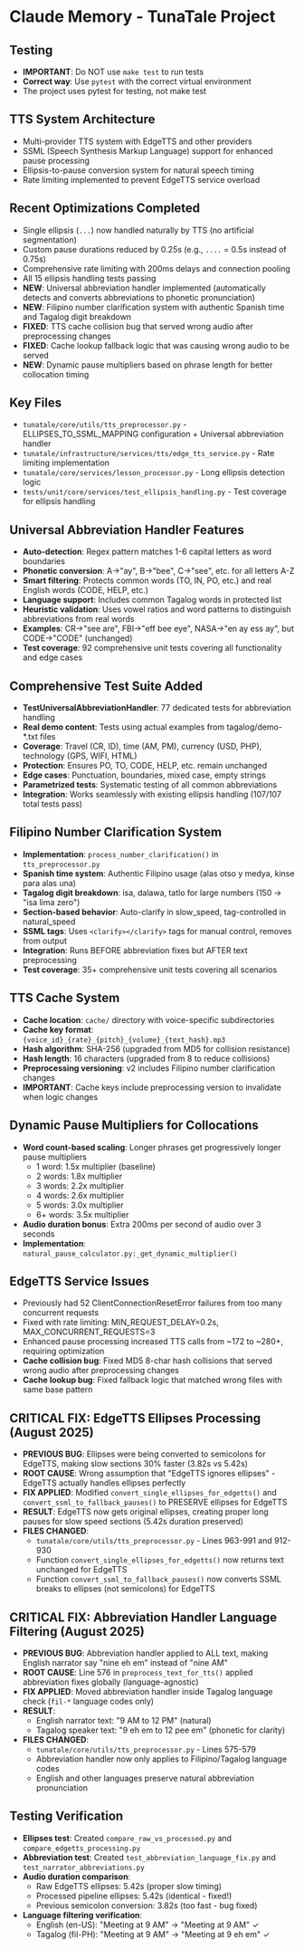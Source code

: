 # Claude Memory - TunaTale Project

## Testing
- **IMPORTANT**: Do NOT use `make test` to run tests
- **Correct way**: Use `pytest` with the correct virtual environment
- The project uses pytest for testing, not make test

## TTS System Architecture
- Multi-provider TTS system with EdgeTTS and other providers
- SSML (Speech Synthesis Markup Language) support for enhanced pause processing
- Ellipsis-to-pause conversion system for natural speech timing
- Rate limiting implemented to prevent EdgeTTS service overload

## Recent Optimizations Completed
- Single ellipsis (`...`) now handled naturally by TTS (no artificial segmentation)
- Custom pause durations reduced by 0.25s (e.g., `....` = 0.5s instead of 0.75s)
- Comprehensive rate limiting with 200ms delays and connection pooling
- All 15 ellipsis handling tests passing
- **NEW**: Universal abbreviation handler implemented (automatically detects and converts abbreviations to phonetic pronunciation)
- **NEW**: Filipino number clarification system with authentic Spanish time and Tagalog digit breakdown
- **FIXED**: TTS cache collision bug that served wrong audio after preprocessing changes
- **FIXED**: Cache lookup fallback logic that was causing wrong audio to be served
- **NEW**: Dynamic pause multipliers based on phrase length for better collocation timing

## Key Files
- `tunatale/core/utils/tts_preprocessor.py` - ELLIPSES_TO_SSML_MAPPING configuration + Universal abbreviation handler
- `tunatale/infrastructure/services/tts/edge_tts_service.py` - Rate limiting implementation
- `tunatale/core/services/lesson_processor.py` - Long ellipsis detection logic
- `tests/unit/core/services/test_ellipsis_handling.py` - Test coverage for ellipsis handling

## Universal Abbreviation Handler Features
- **Auto-detection**: Regex pattern matches 1-6 capital letters as word boundaries
- **Phonetic conversion**: A→"ay", B→"bee", C→"see", etc. for all letters A-Z
- **Smart filtering**: Protects common words (TO, IN, PO, etc.) and real English words (CODE, HELP, etc.)
- **Language support**: Includes common Tagalog words in protected list
- **Heuristic validation**: Uses vowel ratios and word patterns to distinguish abbreviations from real words
- **Examples**: CR→"see are", FBI→"eff bee eye", NASA→"en ay ess ay", but CODE→"CODE" (unchanged)
- **Test coverage**: 92 comprehensive unit tests covering all functionality and edge cases

## Comprehensive Test Suite Added
- **TestUniversalAbbreviationHandler**: 77 dedicated tests for abbreviation handling
- **Real demo content**: Tests using actual examples from tagalog/demo-*.txt files  
- **Coverage**: Travel (CR, ID), time (AM, PM), currency (USD, PHP), technology (GPS, WIFI, HTML)
- **Protection**: Ensures PO, TO, CODE, HELP, etc. remain unchanged
- **Edge cases**: Punctuation, boundaries, mixed case, empty strings
- **Parametrized tests**: Systematic testing of all common abbreviations
- **Integration**: Works seamlessly with existing ellipsis handling (107/107 total tests pass)

## Filipino Number Clarification System
- **Implementation**: `process_number_clarification()` in `tts_preprocessor.py`
- **Spanish time system**: Authentic Filipino usage (alas otso y medya, kinse para alas una)
- **Tagalog digit breakdown**: isa, dalawa, tatlo for large numbers (150 → "isa lima zero")
- **Section-based behavior**: Auto-clarify in slow_speed, tag-controlled in natural_speed
- **SSML tags**: Uses `<clarify></clarify>` tags for manual control, removes from output
- **Integration**: Runs BEFORE abbreviation fixes but AFTER text preprocessing
- **Test coverage**: 35+ comprehensive unit tests covering all scenarios

## TTS Cache System
- **Cache location**: `cache/` directory with voice-specific subdirectories
- **Cache key format**: `{voice_id}_{rate}_{pitch}_{volume}_{text_hash}.mp3`
- **Hash algorithm**: SHA-256 (upgraded from MD5 for collision resistance)
- **Hash length**: 16 characters (upgraded from 8 to reduce collisions)
- **Preprocessing versioning**: v2 includes Filipino number clarification changes
- **IMPORTANT**: Cache keys include preprocessing version to invalidate when logic changes

## Dynamic Pause Multipliers for Collocations
- **Word count-based scaling**: Longer phrases get progressively longer pause multipliers
  - 1 word: 1.5x multiplier (baseline)
  - 2 words: 1.8x multiplier  
  - 3 words: 2.2x multiplier
  - 4 words: 2.6x multiplier
  - 5 words: 3.0x multiplier
  - 6+ words: 3.5x multiplier
- **Audio duration bonus**: Extra 200ms per second of audio over 3 seconds
- **Implementation**: `natural_pause_calculator.py:_get_dynamic_multiplier()`

## EdgeTTS Service Issues
- Previously had 52 ClientConnectionResetError failures from too many concurrent requests
- Fixed with rate limiting: MIN_REQUEST_DELAY=0.2s, MAX_CONCURRENT_REQUESTS=3
- Enhanced pause processing increased TTS calls from ~172 to ~280+, requiring optimization
- **Cache collision bug**: Fixed MD5 8-char hash collisions that served wrong audio after preprocessing changes
- **Cache lookup bug**: Fixed fallback logic that matched wrong files with same base pattern

## CRITICAL FIX: EdgeTTS Ellipses Processing (August 2025)
- **PREVIOUS BUG**: Ellipses were being converted to semicolons for EdgeTTS, making slow sections 30% faster (3.82s vs 5.42s)
- **ROOT CAUSE**: Wrong assumption that "EdgeTTS ignores ellipses" - EdgeTTS actually handles ellipses perfectly
- **FIX APPLIED**: Modified `convert_single_ellipses_for_edgetts()` and `convert_ssml_to_fallback_pauses()` to PRESERVE ellipses for EdgeTTS
- **RESULT**: EdgeTTS now gets original ellipses, creating proper long pauses for slow speed sections (5.42s duration preserved)
- **FILES CHANGED**: 
  - `tunatale/core/utils/tts_preprocessor.py` - Lines 963-991 and 912-930
  - Function `convert_single_ellipses_for_edgetts()` now returns text unchanged for EdgeTTS
  - Function `convert_ssml_to_fallback_pauses()` now converts SSML breaks to ellipses (not semicolons) for EdgeTTS

## CRITICAL FIX: Abbreviation Handler Language Filtering (August 2025)
- **PREVIOUS BUG**: Abbreviation handler applied to ALL text, making English narrator say "nine eh em" instead of "nine AM"
- **ROOT CAUSE**: Line 576 in `preprocess_text_for_tts()` applied abbreviation fixes globally (language-agnostic)
- **FIX APPLIED**: Moved abbreviation handler inside Tagalog language check (`fil-*` language codes only)
- **RESULT**: 
  - English narrator text: "9 AM to 12 PM" (natural)
  - Tagalog speaker text: "9 eh em to 12 pee em" (phonetic for clarity)
- **FILES CHANGED**:
  - `tunatale/core/utils/tts_preprocessor.py` - Lines 575-579
  - Abbreviation handler now only applies to Filipino/Tagalog language codes
  - English and other languages preserve natural abbreviation pronunciation

## Testing Verification
- **Ellipses test**: Created `compare_raw_vs_processed.py` and `compare_edgetts_processing.py`
- **Abbreviation test**: Created `test_abbreviation_language_fix.py` and `test_narrator_abbreviations.py`
- **Audio duration comparison**:
  - Raw EdgeTTS ellipses: 5.42s (proper slow timing)
  - Processed pipeline ellipses: 5.42s (identical - fixed!)
  - Previous semicolon conversion: 3.82s (too fast - bug fixed)
- **Language filtering verification**:
  - English (en-US): "Meeting at 9 AM" → "Meeting at 9 AM" ✓
  - Tagalog (fil-PH): "Meeting at 9 AM" → "Meeting at 9 eh em" ✓